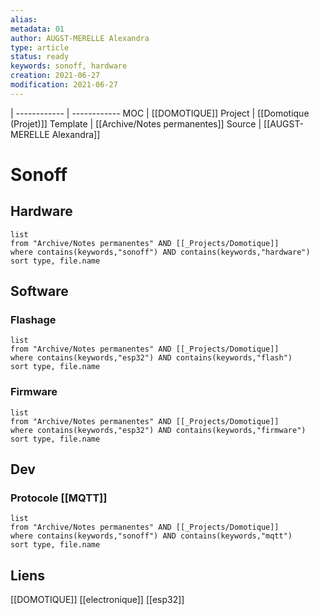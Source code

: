 ```yaml
---
alias:
metadata: 01
author: AUGST-MERELLE Alexandra
type: article
status: ready
keywords: sonoff, hardware
creation: 2021-06-27
modification: 2021-06-27
---
```

 | 
------------ | ------------
MOC | [[DOMOTIQUE]]
Project | [[Domotique (Projet)]]
Template | [[Archive/Notes permanentes]]
Source | [[AUGST-MERELLE Alexandra]]
# Sonoff
## Hardware
```dataview
list
from "Archive/Notes permanentes" AND [[_Projects/Domotique]]
where contains(keywords,"sonoff") AND contains(keywords,"hardware")
sort type, file.name
```
## Software
### Flashage
```dataview
list
from "Archive/Notes permanentes" AND [[_Projects/Domotique]]
where contains(keywords,"esp32") AND contains(keywords,"flash")
sort type, file.name
```
###  Firmware
```dataview
list
from "Archive/Notes permanentes" AND [[_Projects/Domotique]]
where contains(keywords,"esp32") AND contains(keywords,"firmware")
sort type, file.name
```
## Dev
### Protocole [[MQTT]]
```dataview
list
from "Archive/Notes permanentes" AND [[_Projects/Domotique]]
where contains(keywords,"sonoff") AND contains(keywords,"mqtt")
sort type, file.name
```
## Liens
[[DOMOTIQUE]] [[electronique]] [[esp32]]